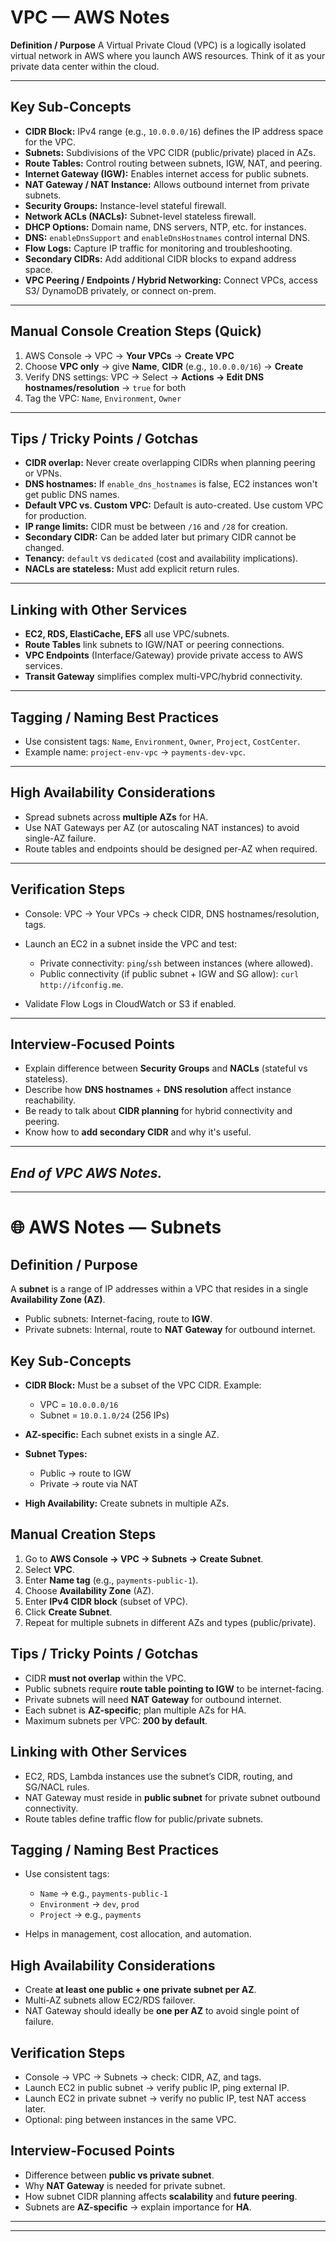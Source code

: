 # VPC — AWS Notes

**Definition / Purpose**
A Virtual Private Cloud (VPC) is a logically isolated virtual network in AWS where you launch AWS resources. Think of it as your private data center within the cloud.

---

## Key Sub-Concepts

* **CIDR Block:** IPv4 range (e.g., `10.0.0.0/16`) defines the IP address space for the VPC.
* **Subnets:** Subdivisions of the VPC CIDR (public/private) placed in AZs.
* **Route Tables:** Control routing between subnets, IGW, NAT, and peering.
* **Internet Gateway (IGW):** Enables internet access for public subnets.
* **NAT Gateway / NAT Instance:** Allows outbound internet from private subnets.
* **Security Groups:** Instance-level stateful firewall.
* **Network ACLs (NACLs):** Subnet-level stateless firewall.
* **DHCP Options:** Domain name, DNS servers, NTP, etc. for instances.
* **DNS:** `enableDnsSupport` and `enableDnsHostnames` control internal DNS.
* **Flow Logs:** Capture IP traffic for monitoring and troubleshooting.
* **Secondary CIDRs:** Add additional CIDR blocks to expand address space.
* **VPC Peering / Endpoints / Hybrid Networking:** Connect VPCs, access S3/ DynamoDB privately, or connect on-prem.

---

## Manual Console Creation Steps (Quick)

1. AWS Console → VPC → **Your VPCs** → **Create VPC**
2. Choose **VPC only** → give **Name**, **CIDR** (e.g., `10.0.0.0/16`) → **Create**
3. Verify DNS settings: VPC → Select → **Actions → Edit DNS hostnames/resolution** → `true` for both
4. Tag the VPC: `Name`, `Environment`, `Owner`

---

## Tips / Tricky Points / Gotchas

* **CIDR overlap:** Never create overlapping CIDRs when planning peering or VPNs.
* **DNS hostnames:** If `enable_dns_hostnames` is false, EC2 instances won't get public DNS names.
* **Default VPC vs. Custom VPC:** Default is auto-created. Use custom VPC for production.
* **IP range limits:** CIDR must be between `/16` and `/28` for creation.
* **Secondary CIDR:** Can be added later but primary CIDR cannot be changed.
* **Tenancy:** `default` vs `dedicated` (cost and availability implications).
* **NACLs are stateless:** Must add explicit return rules.

---

## Linking with Other Services

* **EC2, RDS, ElastiCache, EFS** all use VPC/subnets.
* **Route Tables** link subnets to IGW/NAT or peering connections.
* **VPC Endpoints** (Interface/Gateway) provide private access to AWS services.
* **Transit Gateway** simplifies complex multi-VPC/hybrid connectivity.

---

## Tagging / Naming Best Practices

* Use consistent tags: `Name`, `Environment`, `Owner`, `Project`, `CostCenter`.
* Example name: `project-env-vpc` → `payments-dev-vpc`.

---

## High Availability Considerations

* Spread subnets across **multiple AZs** for HA.
* Use NAT Gateways per AZ (or autoscaling NAT instances) to avoid single-AZ failure.
* Route tables and endpoints should be designed per-AZ when required.

---

## Verification Steps

* Console: VPC → Your VPCs → check CIDR, DNS hostnames/resolution, tags.
* Launch an EC2 in a subnet inside the VPC and test:

  * Private connectivity: `ping`/`ssh` between instances (where allowed).
  * Public connectivity (if public subnet + IGW and SG allow): `curl http://ifconfig.me`.
* Validate Flow Logs in CloudWatch or S3 if enabled.

---

## Interview-Focused Points

* Explain difference between **Security Groups** and **NACLs** (stateful vs stateless).
* Describe how **DNS hostnames** + **DNS resolution** affect instance reachability.
* Be ready to talk about **CIDR planning** for hybrid connectivity and peering.
* Know how to **add secondary CIDR** and why it's useful.

---

*End of VPC AWS Notes.*
---
---

# 🌐 AWS Notes — Subnets

## Definition / Purpose

A **subnet** is a range of IP addresses within a VPC that resides in a single **Availability Zone (AZ)**.

* Public subnets: Internet-facing, route to **IGW**.
* Private subnets: Internal, route to **NAT Gateway** for outbound internet.

## Key Sub-Concepts

* **CIDR Block:** Must be a subset of the VPC CIDR. Example:

  * VPC = `10.0.0.0/16`
  * Subnet = `10.0.1.0/24` (256 IPs)
* **AZ-specific:** Each subnet exists in a single AZ.
* **Subnet Types:**

  * Public → route to IGW
  * Private → route via NAT
* **High Availability:** Create subnets in multiple AZs.

## Manual Creation Steps

1. Go to **AWS Console → VPC → Subnets → Create Subnet**.
2. Select **VPC**.
3. Enter **Name tag** (e.g., `payments-public-1`).
4. Choose **Availability Zone** (AZ).
5. Enter **IPv4 CIDR block** (subset of VPC).
6. Click **Create Subnet**.
7. Repeat for multiple subnets in different AZs and types (public/private).

## Tips / Tricky Points / Gotchas

* CIDR **must not overlap** within the VPC.
* Public subnets require **route table pointing to IGW** to be internet-facing.
* Private subnets will need **NAT Gateway** for outbound internet.
* Each subnet is **AZ-specific**; plan multiple AZs for HA.
* Maximum subnets per VPC: **200 by default**.

## Linking with Other Services

* EC2, RDS, Lambda instances use the subnet’s CIDR, routing, and SG/NACL rules.
* NAT Gateway must reside in **public subnet** for private subnet outbound connectivity.
* Route tables define traffic flow for public/private subnets.

## Tagging / Naming Best Practices

* Use consistent tags:

  * `Name` → e.g., `payments-public-1`
  * `Environment` → `dev`, `prod`
  * `Project` → e.g., `payments`
* Helps in management, cost allocation, and automation.

## High Availability Considerations

* Create **at least one public + one private subnet per AZ**.
* Multi-AZ subnets allow EC2/RDS failover.
* NAT Gateway should ideally be **one per AZ** to avoid single point of failure.

## Verification Steps

* Console → VPC → Subnets → check: CIDR, AZ, and tags.
* Launch EC2 in public subnet → verify public IP, ping external IP.
* Launch EC2 in private subnet → verify no public IP, test NAT access later.
* Optional: ping between instances in the same VPC.

## Interview-Focused Points

* Difference between **public vs private subnet**.
* Why **NAT Gateway** is needed for private subnet.
* How subnet CIDR planning affects **scalability** and **future peering**.
* Subnets are **AZ-specific** → explain importance for **HA**.

---
---


